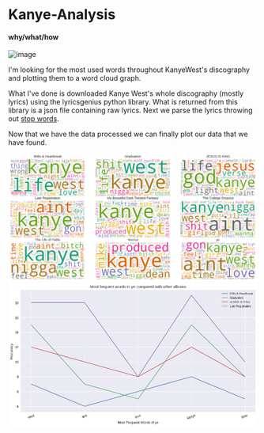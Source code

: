 # Kanye-Analysis

#### why/what/how
![image](https://user-images.githubusercontent.com/51957855/110244227-ef8ffb80-7f1a-11eb-9aa4-aafb040ea1b4.png)

I'm looking for the most used words throughout KanyeWest's discography and plotting them to a word cloud graph.

What I've done is downloaded Kanye West's whole discography (mostly lyrics) using the lyricsgenius python library. What is returned from this
library is a json file containing raw lyrics. Next we parse the lyrics throwing out [stop words](https://en.wikipedia.org/wiki/Stop_word).

Now that we have the data processed we can finally plot our data that we have found.

![image](cloud.png)
![image](lineplot.png)
